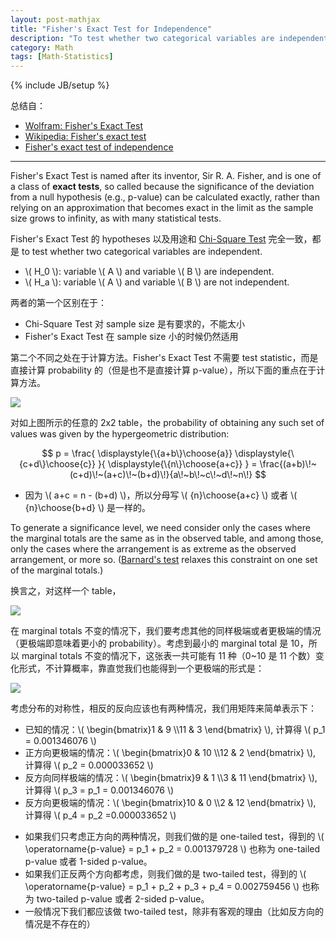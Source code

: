 ```yaml
---
layout: post-mathjax
title: "Fisher's Exact Test for Independence"
description: "To test whether two categorical variables are independent"
category: Math
tags: [Math-Statistics]
---
```

{% include JB/setup %}

总结自：

- [Wolfram: Fisher's Exact Test](http://mathworld.wolfram.com/FishersExactTest.html)
- [Wikipedia: Fisher's exact test](http://en.wikipedia.org/wiki/Fisher's_exact_test)
- [Fisher's exact test of independence](http://www.biostathandbook.com/fishers.html)

-----

Fisher's Exact Test is named after its inventor, Sir R. A. Fisher, and is one of a class of **exact tests**, so called because the significance of the deviation from a null hypothesis (e.g., p-value) can be calculated exactly, rather than relying on an approximation that becomes exact in the limit as the sample size grows to infinity, as with many statistical tests.

Fisher's Exact Test 的 hypotheses 以及用途和 [Chi-Square Test](/math/2015/06/09/chi-square-test) 完全一致，都是 to test whether two categorical variables are independent.

- \\( H_0 \\): variable \\( A \\) and variable \\( B \\) are independent. 
- \\( H_a \\): variable \\( A \\) and variable \\( B \\) are not independent.

两者的第一个区别在于：

- Chi-Square Test 对 sample size 是有要求的，不能太小
- Fisher's Exact Test 在 sample size 小的时候仍然适用

第二个不同之处在于计算方法。Fisher's Exact Test 不需要 test statistic，而是直接计算 probability 的（但是也不是直接计算 p-value），所以下面的重点在于计算方法。

![](https://bn1304files.storage.live.com/y2pbXjlb3ExjPD-5tvdM9dxJGY_h-y5uDwSIQxnFD1luY9z99kjZTROcTLJuuh2zNPqsNmnexe_Hyku1kCP-iOe0KEcHiFrbCHD4uME6km1zgrnIXR4Vs5hRWqQR0rwDNnw/2x2%20table.png.jpg?psid=1)

对如上图所示的任意的 2x2 table，the probability of obtaining any such set of values was given by the hypergeometric distribution:

$$
p = \frac{ \displaystyle{\{a+b\}\choose{a}} \displaystyle{\{c+d\}\choose{c}} }{ \displaystyle{\{n\}\choose{a+c}} } = \frac{(a+b)\!~(c+d)\!~(a+c)\!~(b+d)\!}{a\!~b\!~c\!~d\!~n\!}
$$

- 因为 \\( a+c = n - (b+d) \\)，所以分母写 \\( {n}\choose{a+c} \\) 或者 \\( {n}\choose{b+d} \\) 是一样的。

To generate a significance level, we need consider only the cases where the marginal totals are the same as in the observed table, and among those, only the cases where the arrangement is as extreme as the observed arrangement, or more so. ([Barnard's test](http://en.wikipedia.org/wiki/Barnard%27s_test) relaxes this constraint on one set of the marginal totals.)

换言之，对这样一个 table，

![](https://bn1304files.storage.live.com/y2pvcnpWOK5b_1Vd-QuidmR9AFAsxBQp7WFg9eyqbysVIrWwBt9wJPOA_pHj7iRMJTaFNCl7RHmL-a7unPgMODHyQ8_luBNx-jPG2qqO4d1RDYHFcymVZ2vJzrwQ1_a6i9F/1-9-11-3.png.jpg?psid=1)

在 marginal totals 不变的情况下，我们要考虑其他的同样极端或者更极端的情况（更极端即意味着更小的 probability）。考虑到最小的 marginal total 是 10，所以 marginal totals 不变的情况下，这张表一共可能有 11 种（0~10 是 11 个数）变化形式，不计算概率，靠直觉我们也能得到一个更极端的形式是：

![](https://bn1304files.storage.live.com/y2prYYWe3UAQ8pFodvJiuVgnmmURPg5ypECREvotEYOZJD2CqK3BTi-rRgDlRQZKIWwiqmhD0XSsIPjr5dvVLUfgUow5d9Swf93nX_laMCmH5H7r58Cqs669fTNgjSazy99/0-10-12-2.png.jpg?psid=1)

考虑分布的对称性，相反的反向应该也有两种情况，我们用矩阵来简单表示下：

- 已知的情况：\\( \begin{bmatrix}1 & 9 \\\\11 & 3 \end{bmatrix} \\), 计算得 \\( p\_1 = 0.001346076 \\)
- 正方向更极端的情况：\\( \begin{bmatrix}0 & 10 \\\\12 & 2 \end{bmatrix} \\), 计算得 \\( p\_2 = 0.000033652 \\) 
- 反方向同样极端的情况：\\( \begin{bmatrix}9 & 1 \\\\3 & 11 \end{bmatrix} \\), 计算得 \\( p\_3 = p\_1 = 0.001346076 \\)
- 反方向更极端的情况：\\( \begin{bmatrix}10 & 0 \\\\2 & 12 \end{bmatrix} \\), 计算得 \\( p\_4 = p\_2 =0.000033652 \\) 

<!-- -->

- 如果我们只考虑正方向的两种情况，则我们做的是 one-tailed test，得到的 \\( \operatorname{p-value} = p\_1 + p\_2 = 0.001379728 \\) 也称为 one-tailed p-value 或者 1-sided p-value。
- 如果我们正反两个方向都考虑，则我们做的是 two-tailed test，得到的 \\( \operatorname{p-value} = p\_1 + p\_2 + p\_3 + p\_4 = 0.002759456 \\) 也称为 two-tailed p-value 或者 2-sided p-value。
- 一般情况下我们都应该做 two-tailed test，除非有客观的理由（比如反方向的情况是不存在的）